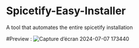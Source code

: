 # Spicetify-Easy-Installer
A tool that automates the entire spicetify installation


#Preview :
![Capture d’écran 2024-07-07 173440](https://github.com/freeman649/Spicetify-Easy-Installer/assets/108530916/63ee39c1-90dd-4282-bf37-63e00d5cfdb2)
